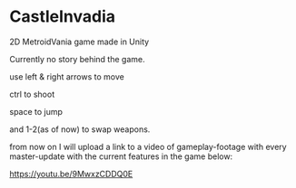 # CastleInvadia
2D MetroidVania game made in Unity

Currently no story behind the game.


use left & right arrows to move

ctrl to shoot

space to jump

and 1-2(as of now) to swap weapons.


from now on I will upload a link to a video of gameplay-footage with every master-update with the current features in the game below:

https://youtu.be/9MwxzCDDQ0E
